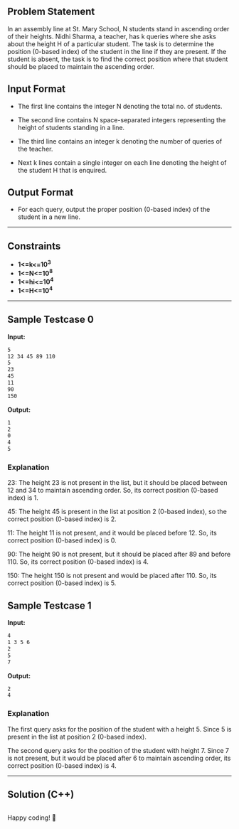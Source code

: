 ## Problem Statement

In an assembly line at St. Mary School, N students stand in ascending order of their heights. Nidhi Sharma, a teacher, has k queries where she asks about the height H of a particular student. The task is to determine the position (0-based index) of the student in the line if they are present. If the student is absent, the task is to find the correct position where that student should be placed to maintain the ascending order.

## Input Format

- The first line contains the integer N denoting the total no. of students.

- The second line contains N space-separated integers representing the height of students standing in a line.

- The third line contains an integer k denoting the number of queries of the teacher.

- Next k lines contain a single integer on each line denoting the height of the student H that is enquired.

## Output Format

- For each query, output the proper position (0-based index) of the student in a new line.

---

## Constraints

- **1<=k<=10<sup>3</sup>**
- **1<=N<=10<sup>8</sup>**
- **1<=hi<=10<sup>4</sup>**
- **1<=H<=10<sup>4</sup>**

---

## Sample Testcase 0

**Input:**
```bash
5
12 34 45 89 110
5
23
45
11
90
150
```

**Output:**
```bash
1
2
0
4
5
```

### Explanation

23: The height 23 is not present in the list, but it should be placed between 12 and 34 to maintain ascending order. So, its correct position (0-based index) is 1.

45: The height 45 is present in the list at position 2 (0-based index), so the correct position (0-based index) is 2.

11: The height 11 is not present, and it would be placed before 12. So, its correct position (0-based index) is 0.

90: The height 90 is not present, but it should be placed after 89 and before 110. So, its correct position (0-based index) is 4.

150: The height 150 is not present and would be placed after 110. So, its correct position (0-based index) is 5.

## Sample Testcase 1

**Input:**
```bash
4
1 3 5 6
2
5
7
```

**Output:**
```bash
2
4
```

### Explanation

The first query asks for the position of the student with a height 5. Since 5 is present in the list at position 2 (0-based index).

The second query asks for the position of the student with height 7. Since 7 is not present, but it would be placed after 6 to maintain ascending order, its correct position (0-based index) is 4.

---

## Solution (C++)

```cpp


```


Happy coding! 🚀
